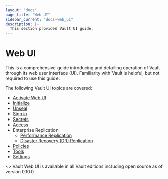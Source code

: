 ```yaml
---
layout: "docs"
page_title: "Web UI"
sidebar_current: "docs-web_ui"
description: |-
  This section provides Vault UI guide.
---
```


# Web UI

This is a comprehensive guide introducing and detailing operation of Vault
through its web user interface (UI). Familiarity with Vault is helpful,
but not required to use this guide.

The following Vault UI topics are covered:

- [Activate Web UI](/docs/web_ui/config.html)
- [Initialize](/docs/web_ui/init.html)
- [Unseal](/docs/web_ui/unseal.html)
- [Sign in](/docs/web_ui/sign-in.html)
- [Secrets](/docs/web_ui/secrets.html)
- [Access](/docs/web_ui/access.html)
- Enterprise Replication
    - [Performance Replication](/docs/web_ui/replication-perf.html)
    - [Disaster Recovery (DR) Replication](/docs/web_ui/replication-dr.html)
- [Policies](/docs/web_ui/policies.html)
- [Tools](/docs/web_ui/tools.html)
- [Settings](/docs/web_ui/settings.html)

~> Vault Web UI is available in all Vault editions including open source as of
version 0.10.0.
